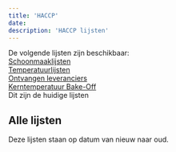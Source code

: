 ```yaml
---
title: 'HACCP'
date: 
description: 'HACCP lijsten'
---
```

De volgende lijsten zijn beschikbaar:  
[Schoonmaaklijsten](/tags/schoonmaaklijst/)  
[Temperatuurlijsten](/tags/temperatuur/)  
[Ontvangen leveranciers](/tags/ontvangst/)  
[Kerntemperatuur Bake-Off](/tags/kern-temperatuur/)  
Dit zijn de huidige lijsten

## Alle lijsten
Deze lijsten staan op datum van nieuw naar oud.